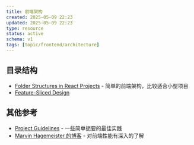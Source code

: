 ```yaml
---
title: 前端架构
created: 2025-05-09 22:23
updated: 2025-05-09 22:23
type: resource
status: active
schema: v1
tags: [topic/frontend/architecture]
---
```


## 目录结构

- [Folder Structures in React Projects](https://dev.to/itswillt/folder-structures-in-react-projects-3dp8) - 简单的前端架构，比较适合小型项目
- [Feature-Sliced Design](https://feature-sliced.github.io/documentation/)






## 其他参考
 - [Project Guidelines](https://github.com/elsewhencode/project-guidelines) - 一些简单扼要的最佳实践
 - [Marvin Hagemeister 的博客](https://marvinh.dev/) - 对前端性能有深入的了解